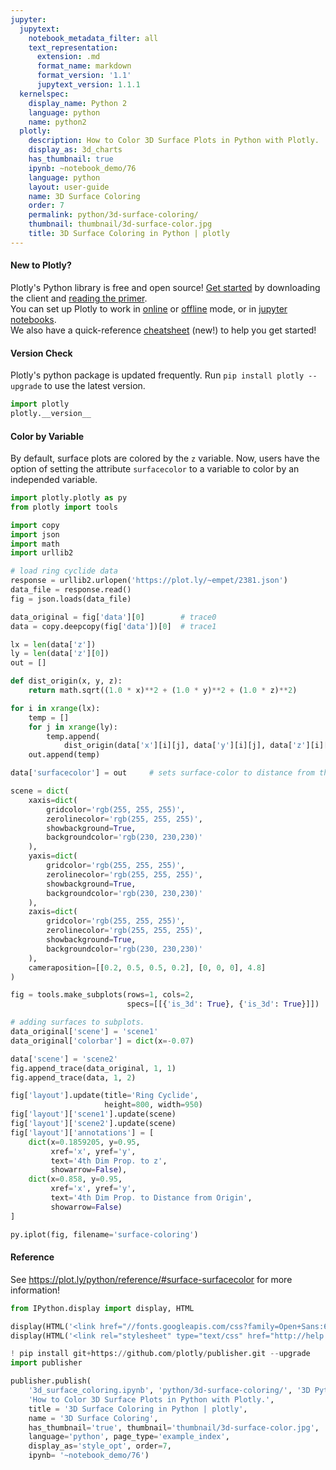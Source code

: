 ```yaml
---
jupyter:
  jupytext:
    notebook_metadata_filter: all
    text_representation:
      extension: .md
      format_name: markdown
      format_version: '1.1'
      jupytext_version: 1.1.1
  kernelspec:
    display_name: Python 2
    language: python
    name: python2
  plotly:
    description: How to Color 3D Surface Plots in Python with Plotly.
    display_as: 3d_charts
    has_thumbnail: true
    ipynb: ~notebook_demo/76
    language: python
    layout: user-guide
    name: 3D Surface Coloring
    order: 7
    permalink: python/3d-surface-coloring/
    thumbnail: thumbnail/3d-surface-color.jpg
    title: 3D Surface Coloring in Python | plotly
---
```


#### New to Plotly?
Plotly's Python library is free and open source! [Get started](https://plot.ly/python/getting-started/) by downloading the client and [reading the primer](https://plot.ly/python/getting-started/).
<br>You can set up Plotly to work in [online](https://plot.ly/python/getting-started/#initialization-for-online-plotting) or [offline](https://plot.ly/python/getting-started/#initialization-for-offline-plotting) mode, or in [jupyter notebooks](https://plot.ly/python/getting-started/#start-plotting-online).
<br>We also have a quick-reference [cheatsheet](https://images.plot.ly/plotly-documentation/images/python_cheat_sheet.pdf) (new!) to help you get started!
#### Version Check
Plotly's python package is updated frequently. Run `pip install plotly --upgrade` to use the latest version.

```python
import plotly
plotly.__version__
```

#### Color by Variable
By default, surface plots are colored by the `z` variable. Now, users have the option of setting the attribute `surfacecolor` to a variable to color by an independed variable.

```python
import plotly.plotly as py
from plotly import tools

import copy
import json
import math
import urllib2

# load ring cyclide data
response = urllib2.urlopen('https://plot.ly/~empet/2381.json')
data_file = response.read()
fig = json.loads(data_file)

data_original = fig['data'][0]        # trace0
data = copy.deepcopy(fig['data'])[0]  # trace1

lx = len(data['z'])
ly = len(data['z'][0])
out = []

def dist_origin(x, y, z):
    return math.sqrt((1.0 * x)**2 + (1.0 * y)**2 + (1.0 * z)**2)

for i in xrange(lx):
    temp = []
    for j in xrange(ly):
        temp.append(
            dist_origin(data['x'][i][j], data['y'][i][j], data['z'][i][j]))
    out.append(temp)

data['surfacecolor'] = out     # sets surface-color to distance from the origin

scene = dict(
    xaxis=dict(
        gridcolor='rgb(255, 255, 255)',
        zerolinecolor='rgb(255, 255, 255)',
        showbackground=True,
        backgroundcolor='rgb(230, 230,230)'
    ),
    yaxis=dict(
        gridcolor='rgb(255, 255, 255)',
        zerolinecolor='rgb(255, 255, 255)',
        showbackground=True,
        backgroundcolor='rgb(230, 230,230)'
    ),
    zaxis=dict(
        gridcolor='rgb(255, 255, 255)',
        zerolinecolor='rgb(255, 255, 255)',
        showbackground=True,
        backgroundcolor='rgb(230, 230,230)'
    ),
    cameraposition=[[0.2, 0.5, 0.5, 0.2], [0, 0, 0], 4.8]
)

fig = tools.make_subplots(rows=1, cols=2,
                          specs=[[{'is_3d': True}, {'is_3d': True}]])

# adding surfaces to subplots.
data_original['scene'] = 'scene1'
data_original['colorbar'] = dict(x=-0.07)

data['scene'] = 'scene2'
fig.append_trace(data_original, 1, 1)
fig.append_trace(data, 1, 2)

fig['layout'].update(title='Ring Cyclide',
                     height=800, width=950)
fig['layout']['scene1'].update(scene)
fig['layout']['scene2'].update(scene)
fig['layout']['annotations'] = [
    dict(x=0.1859205, y=0.95,
         xref='x', yref='y',
         text='4th Dim Prop. to z',
         showarrow=False),
    dict(x=0.858, y=0.95,
         xref='x', yref='y',
         text='4th Dim Prop. to Distance from Origin',
         showarrow=False)
]

py.iplot(fig, filename='surface-coloring')
```

#### Reference


See https://plot.ly/python/reference/#surface-surfacecolor for more information!

```python
from IPython.display import display, HTML

display(HTML('<link href="//fonts.googleapis.com/css?family=Open+Sans:600,400,300,200|Inconsolata|Ubuntu+Mono:400,700" rel="stylesheet" type="text/css" />'))
display(HTML('<link rel="stylesheet" type="text/css" href="http://help.plot.ly/documentation/all_static/css/ipython-notebook-custom.css">'))

! pip install git+https://github.com/plotly/publisher.git --upgrade
import publisher

publisher.publish(
    '3d_surface_coloring.ipynb', 'python/3d-surface-coloring/', '3D Python Surface Coloring | plotly',
    'How to Color 3D Surface Plots in Python with Plotly.',
    title = '3D Surface Coloring in Python | plotly',
    name = '3D Surface Coloring',
    has_thumbnail='true', thumbnail='thumbnail/3d-surface-color.jpg',
    language='python', page_type='example_index',
    display_as='style_opt', order=7,
    ipynb= '~notebook_demo/76')
```

```python

```